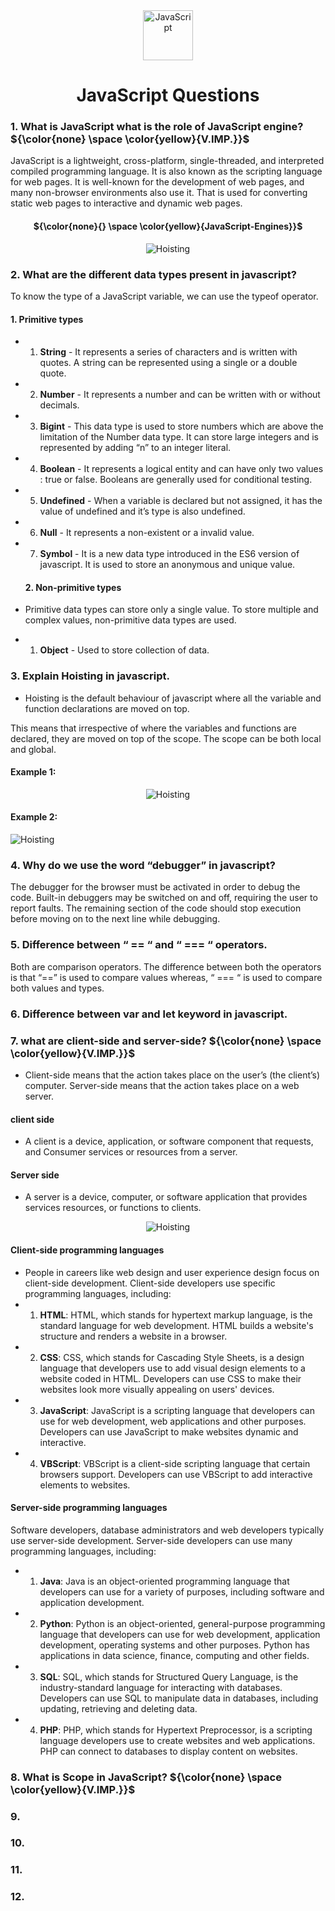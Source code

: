 <div align="center">
<img src='./Images/js.png' alt='JavaScript' height='80'>

<!-- $${\color{red}Welcome \space \color{lightblue}To \space \color{lightgreen}{github}}$$ -->

# JavaScript Questions
</div>

### 1. What is JavaScript what is the role of JavaScript engine? ${\color{none} \space \color{yellow}{V.IMP.}}$


JavaScript is a lightweight, cross-platform, single-threaded, and interpreted compiled programming language. It is also known as the scripting language for web pages. It is well-known for the development of web pages, and many non-browser environments also use it.  That is used for converting static web pages to interactive and dynamic web pages.

<div align="center">

#### ${\color{none}{} \space \color{yellow}{JavaScript-Engines}}$

<img src='./Images/js-enging-browser.png' alt='Hoisting' height=''>
</div>
<!-- JavaScript is a weakly typed language (dynamically typed). JavaScript can be used for Client-side developments as well as Server-side developments. JavaScript is both an imperative and declarative type of language. JavaScript contains a standard library of objects, like Array, Date, and Math, and a core set of language elements like operators, control structures, and statements.  -->


### 2. What are the different data types present in javascript?

 To know the type of a JavaScript variable, we can use the typeof operator.

#### 1. Primitive types

- 1. <b>String</b> -  It represents a series of characters and is written with quotes. A string can be represented using a single or a double quote.

- 2. <b>Number</b> - It represents a number and can be written with or without decimals.

- 3. <b>Bigint</b> - This data type is used to store numbers which are above the limitation of the Number data type. It can store large integers and is represented by adding “n” to an integer literal.

- 4. <b>Boolean</b> - It represents a logical entity and can have only two values : true or false. Booleans are generally used for conditional testing.

- 5. <b>Undefined</b> - When a variable is declared but not assigned, it has the value of undefined and it’s type is also undefined.

- 6. <b>Null</b> - It represents a non-existent or a invalid value.

- 7. <b>Symbol</b> - It is a new data type introduced in the ES6 version of javascript. It is used to store an anonymous and unique value.

  #### 2. Non-primitive types

- Primitive data types can store only a single value. To store multiple and complex values, non-primitive data types are used.
- 1. <b>Object</b> - Used to store collection of data.


### 3. Explain Hoisting in javascript.

- Hoisting is the default behaviour of javascript where all the variable and function declarations are moved on top.

This means that irrespective of where the variables and functions are declared, they are moved on top of the scope. The scope can be both local and global.

#### Example 1:
<div align="center">
<img src='./Images/Hoisting-1.jpeg' alt='Hoisting' height=''>
</div>

#### Example 2:
<img src='./Images/Hoisting-2.webp' alt='Hoisting' height=''>

### 4. Why do we use the word “debugger” in javascript?

The debugger for the browser must be activated in order to debug the code. Built-in debuggers may be switched on and off, requiring the user to report faults. The remaining section of the code should stop execution before moving on to the next line while debugging.

### 5. Difference between “ == “ and “ === “ operators.

Both are comparison operators. The difference between both the operators is that “==” is used to compare values whereas, “ === “ is used to compare both values and types.

### 6. Difference between var and let keyword in javascript.

### 7. what are client-side and server-side?  ${\color{none} \space \color{yellow}{V.IMP.}}$

- Client-side means that the action takes place on the user’s (the client’s) computer. Server-side means that the action takes place on a web server. 
#### client side
- A client is a device, application, or software component that requests, and Consumer services or resources from a server.

#### Server side

- A server is a device, computer, or software application that provides services resources, or functions to clients.

<div align="center">
<img src='./Images/client-and-server-side.png' alt='Hoisting' height=''>
</div>

#### Client-side programming languages
- People in careers like web design and user experience design focus on client-side development. Client-side developers use specific programming languages, including:
- 1. <b>HTML</b>: HTML, which stands for hypertext markup language, is the standard language for web development. HTML builds a website's structure and renders a website in a browser.
- 2. <b>CSS</b>: CSS, which stands for Cascading Style Sheets, is a design language that developers use to add visual design elements to a website coded in HTML. Developers can use CSS to make their websites look more visually appealing on users' devices.
- 3. <b>JavaScript</b>: JavaScript is a scripting language that developers can use for web development, web applications and other purposes. Developers can use JavaScript to make websites dynamic and interactive.
- 4. <b>VBScript</b>: VBScript is a client-side scripting language that certain browsers support. Developers can use VBScript to add interactive elements to websites.

#### Server-side programming languages
Software developers, database administrators and web developers typically use server-side development. Server-side developers can use many programming languages, including:

- 1. <b>Java</b>: Java is an object-oriented programming language that developers can use for a variety of purposes, including software and application development.
- 2. <b>Python</b>: Python is an object-oriented, general-purpose programming language that developers can use for web development, application development, operating systems and other purposes. Python has applications in data science, finance, computing and other fields.
- 3. <b>SQL</b>: SQL, which stands for Structured Query Language, is the industry-standard language for interacting with databases. Developers can use SQL to manipulate data in databases, including updating, retrieving and deleting data.
- 4. <b>PHP</b>: PHP, which stands for Hypertext Preprocessor, is a scripting language developers use to create websites and web applications. PHP can connect to databases to display content on websites.

### 8. What is Scope in JavaScript? ${\color{none} \space \color{yellow}{V.IMP.}}$


### 9. 
### 10.
### 11.
### 12.